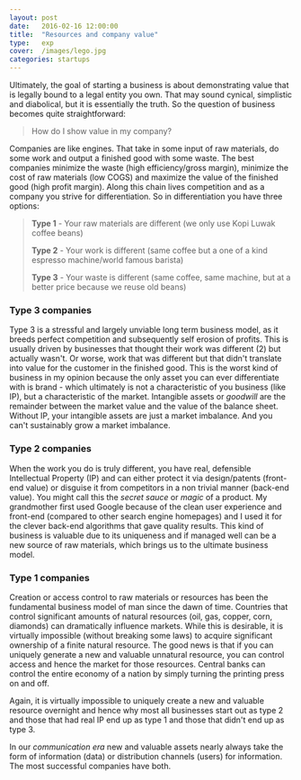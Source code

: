 ```yaml
---
layout: post
date:   2016-02-16 12:00:00
title:  "Resources and company value"
type:	exp
cover:	/images/lego.jpg
categories:	startups
---
```


Ultimately, the goal of starting a business is about demonstrating value that is legally bound to a legal entity you own. That may sound cynical, simplistic and diabolical, but it is essentially the truth. So the question of business becomes quite straightforward: 

> How do I show value in my company?

Companies are like engines. That take in some input of raw materials, do some work and output a finished good with some waste. The best companies minimize the waste (high efficiency/gross margin), minimize the cost of raw materials (low COGS) and maximize the value of the finished good (high profit margin). Along this chain lives competition and as a company you strive for differentiation. So in differentiation you have three options: 

> **Type 1** - Your raw materials are different (we only use Kopi Luwak coffee beans)
>
> **Type 2** - Your work is different (same coffee but a one of a kind espresso machine/world famous barista)
>
> **Type 3** - Your waste is different (same coffee, same machine, but at a better price because we reuse old beans)


### Type 3 companies

Type 3 is a stressful and largely unviable long term business model, as it breeds perfect competition and subsequently self erosion of profits. This is usually driven by businesses that thought their work was different (2) but actually wasn't. Or worse, work that was different but that didn't translate into value for the customer in the finished good. This is the worst kind of business in my opinion because the only asset you can ever differentiate with is brand - which ultimately is not a characteristic of you business (like IP), but a characteristic of the market. Intangible assets or *goodwill* are the remainder between the market value and the value of the balance sheet. Without IP, your intangible assets are just a market imbalance. And you can't sustainably grow a market imbalance.


### Type 2 companies

When the work you do is truly different, you have real, defensible Intellectual Property (IP) and can either protect it via design/patents (front-end value) or disguise it from competitors in a non trivial manner (back-end value). You might call this the *secret sauce* or *magic* of a product. My grandmother first used Google because of the clean user experience and front-end (compared to other search engine homepages) and I used it for the clever back-end algorithms that gave quality results. This kind of business is valuable due to its uniqueness and if managed well can be a new source of raw materials, which brings us to the ultimate business model.


### Type 1 companies

Creation or access control to raw materials or resources has been the fundamental business model of man since the dawn of time. Countries that control significant amounts of natural resources (oil, gas, copper, corn, diamonds) can dramatically influence markets. While this is desirable, it is virtually impossible (without breaking some laws) to acquire significant ownership of a finite natural resource. The good news is that if you can uniquely generate a new and valuable unnatural resource, you can control access and hence the market for those resources. Central banks can control the entire economy of a nation by simply turning the printing press on and off. 

Again, it is virtually impossible to uniquely create a new and valuable resource overnight and hence why most all businesses start out as type 2 and those that had real IP end up as type 1 and those that didn't end up as type 3.

In our *communication era* new and valuable assets nearly always take the form of information (data) or distribution channels (users) for information. The most successful companies have both. 
